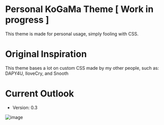 # Personal KoGaMa Theme [ Work in progress ] 

This theme is made for personal usage, simply fooling with CSS.

# Original Inspiration

This theme bases a lot on custom CSS made by my other people, such as: DAPY4U, IloveCry, and Snooth

# Current Outlook
- Version: 0.3


![image](https://user-images.githubusercontent.com/96681438/202758545-bbe91fc4-33bd-4858-904e-6b84fb7ef25f.png)
